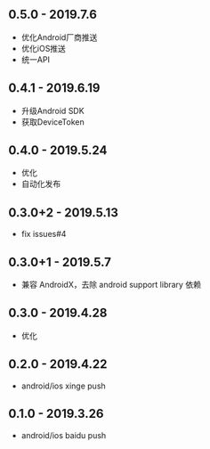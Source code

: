 ## 0.5.0 - 2019.7.6

* 优化Android厂商推送
* 优化iOS推送
* 统一API

## 0.4.1 - 2019.6.19

* 升级Android SDK
* 获取DeviceToken

## 0.4.0 - 2019.5.24

* 优化
* 自动化发布

## 0.3.0+2 - 2019.5.13

* fix issues#4

## 0.3.0+1 - 2019.5.7

* 兼容 AndroidX，去除 android support library 依赖

## 0.3.0 - 2019.4.28

* 优化

## 0.2.0 - 2019.4.22

* android/ios xinge push

## 0.1.0 - 2019.3.26

* android/ios baidu push
